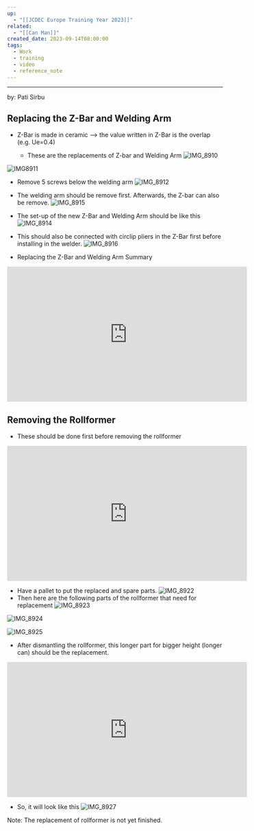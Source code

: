 ```yaml
---
up:
  - "[[JCDEC Europe Training Year 2023]]"
related:
  - "[[Can Man]]"
created_date: 2023-09-14T08:00:00
tags:
  - Work
  - training
  - video
  - reference_note
---
```

---
by: Pati Sirbu
## Replacing the Z-Bar and Welding Arm

- Z-Bar is made in ceramic --> the value written in Z-Bar is the overlap (e.g. Ue=0.4)

	- These are the replacements of Z-bar and Welding Arm
![IMG_8910](https://i.imgur.com/qFJ2exq.jpg)

![IMG8911](https://i.imgur.com/H8ET0DH.jpg)

- Remove 5 screws below the welding arm
![IMG_8912](https://i.imgur.com/hAoinrk.jpg)
- The welding arm should be remove first. Afterwards, the Z-bar can also be remove.
![IMG_8915](https://i.imgur.com/yGjoQac.jpg)

- The set-up of the new Z-Bar and Welding Arm should be like this
![IMG_8914](https://i.imgur.com/1yQJ41J.jpg)


- This should also be connected with circlip pliers in the Z-Bar first before installing in the welder.
![IMG_8916](https://i.imgur.com/MQFJTS2.jpg)

- Replacing the Z-Bar and Welding Arm Summary
<iframe width="560" height="315" src="https://www.youtube-nocookie.com/embed/RPYMb30Gw1I?si=f-gOD-_UF-PTGvcX" title="YouTube video player" frameborder="0" allow="accelerometer; autoplay; clipboard-write; encrypted-media; gyroscope; picture-in-picture; web-share" allowfullscreen></iframe>

## Removing the Rollformer

- These should be done first before removing the rollformer
<iframe width="560" height="315" src="https://www.youtube-nocookie.com/embed/ZaejXo8x_2s?si=xi4torIN6zA6PTaG" title="YouTube video player" frameborder="0" allow="accelerometer; autoplay; clipboard-write; encrypted-media; gyroscope; picture-in-picture; web-share" allowfullscreen></iframe>

- Have a pallet to put the replaced and spare parts.
![IMG_8922](https://i.imgur.com/B6J4Qdq.jpg)
- Then here are the following parts of the rollformer that need for replacement
![IMG_8923](https://i.imgur.com/EQBJS2M.jpg)

![IMG_8924](https://i.imgur.com/NwqPY0w.jpg)

![IMG_8925](https://i.imgur.com/xoT8wWT.jpg)

- After dismantling the rollformer, this longer part for bigger height (longer can) should be the replacement.

<iframe width="560" height="315" src="https://www.youtube-nocookie.com/embed/4M16mhRUG54?si=xi4torIN6zA6PTaG" title="YouTube video player" frameborder="0" allow="accelerometer; autoplay; clipboard-write; encrypted-media; gyroscope; picture-in-picture; web-share" allowfullscreen></iframe>

- So, it will look like this
![IMG_8927](https://i.imgur.com/6W9JGTC.jpg)

Note: The replacement of rollformer is not yet finished.

